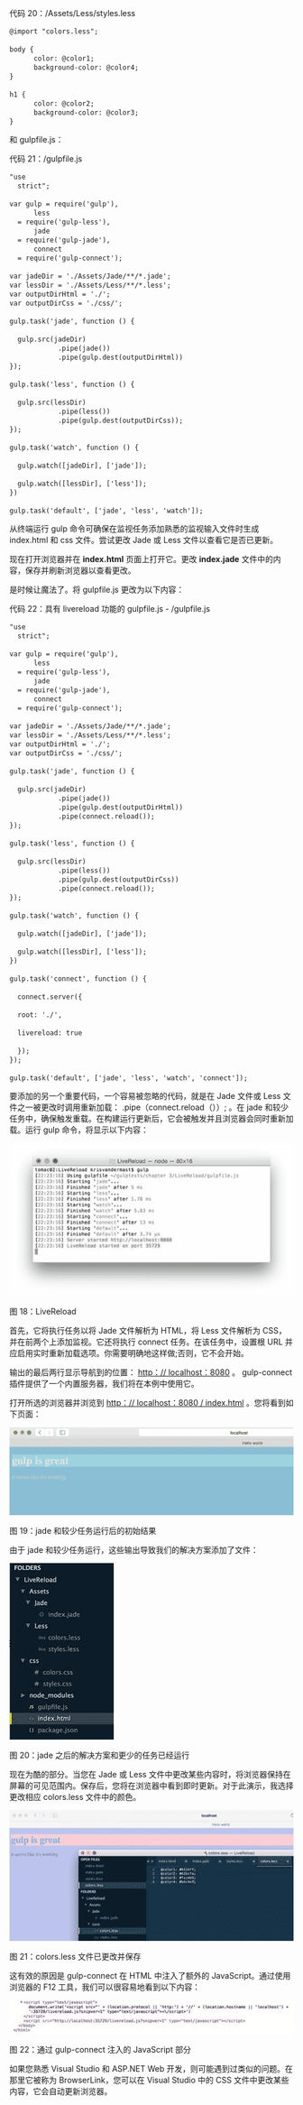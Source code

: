   

代码 20：/Assets/Less/styles.less

```
@import "colors.less";

body {
      color: @color1;
      background-color: @color4;
}

h1 {
      color: @color2;
      background-color: @color3;
}

```

和 gulpfile.js：

代码 21：/gulpfile.js

```
"use
  strict";

var gulp = require('gulp'),
      less
  = require('gulp-less'),
      jade
  = require('gulp-jade'),
      connect
  = require('gulp-connect');

var jadeDir = './Assets/Jade/**/*.jade';
var lessDir = './Assets/Less/**/*.less';
var outputDirHtml = './';
var outputDirCss = './css/';

gulp.task('jade', function () {

  gulp.src(jadeDir)
            .pipe(jade())
            .pipe(gulp.dest(outputDirHtml))
});

gulp.task('less', function () {

  gulp.src(lessDir)
            .pipe(less())
            .pipe(gulp.dest(outputDirCss));
});

gulp.task('watch', function () {

  gulp.watch([jadeDir], ['jade']);

  gulp.watch([lessDir], ['less']);
})

gulp.task('default', ['jade', 'less', 'watch']);

```

从终端运行 gulp 命令可确保在监视任务添加熟悉的监视输入文件时生成 index.html 和 css 文件。尝试更改 Jade 或 Less 文件以查看它是否已更新。

现在打开浏览器并在 **index.html** 页面上打开它。更改 **index.jade** 文件中的内容，保存并刷新浏览器以查看更改。

是时候让魔法了。将 gulpfile.js 更改为以下内容：

代码 22：具有 livereload 功能的 gulpfile.js - /gulpfile.js

```
"use
  strict";

var gulp = require('gulp'),
      less
  = require('gulp-less'),
      jade
  = require('gulp-jade'),
      connect
  = require('gulp-connect');

var jadeDir = './Assets/Jade/**/*.jade';
var lessDir = './Assets/Less/**/*.less';
var outputDirHtml = './';
var outputDirCss = './css/';

gulp.task('jade', function () {

  gulp.src(jadeDir)
            .pipe(jade())
            .pipe(gulp.dest(outputDirHtml))
            .pipe(connect.reload());
});

gulp.task('less', function () {

  gulp.src(lessDir)
            .pipe(less())
            .pipe(gulp.dest(outputDirCss))
            .pipe(connect.reload());
});

gulp.task('watch', function () {

  gulp.watch([jadeDir], ['jade']);

  gulp.watch([lessDir], ['less']);
})

gulp.task('connect', function () {

  connect.server({

  root: './',

  livereload: true

  });
});

gulp.task('default', ['jade', 'less', 'watch', 'connect']);

```

要添加的另一个重要代码，一个容易被忽略的代码，就是在 Jade 文件或 Less 文件之一被更改时调用重新加载： .pipe（connect.reload（））; 。在 jade 和较少任务中，确保触发重载。在构建运行更新后，它会被触发并且浏览器会同时重新加载。运行 gulp 命令，将显示以下内容：

![](img/00022.jpeg)

图 18：LiveReload

首先，它将执行任务以将 Jade 文件解析为 HTML，将 Less 文件解析为 CSS，并在前两个上添加监视。它还将执行 connect 任务。在该任务中，设置根 URL 并应启用实时重新加载选项。你需要明确地这样做;否则，它不会开始。

输出的最后两行显示导航到的位置： [http：// localhost：8080](http://localhost:8080) 。 gulp-connect 插件提供了一个内置服务器，我们将在本例中使用它。

打开所选的浏览器并浏览到 [http：// localhost：8080 / index.html](http://localhost:8080/index.html) 。您将看到如下页面：

![](img/00023.jpeg)

图 19：jade 和较少任务运行后的初始结果

由于 jade 和较少任务运行，这些输出导致我们的解决方案添加了文件：

![](img/00024.jpeg)

图 20：jade 之后的解决方案和更少的任务已经运行

现在为酷的部分。当您在 Jade 或 Less 文件中更改某些内容时，将浏览器保持在屏幕的可见范围内。保存后，您将在浏览器中看到即时更新。对于此演示，我选择更改相应 colors.less 文件中的颜色。

![](img/00025.jpeg)

图 21：colors.less 文件已更改并保存

这有效的原因是 gulp-connect 在 HTML 中注入了额外的 JavaScript。通过使用浏览器的 F12 工具，我们可以很容易地看到以下内容：

![](img/00026.jpeg)

图 22：通过 gulp-connect 注入的 JavaScript 部分

如果您熟悉 Visual Studio 和 ASP.NET Web 开发，则可能遇到过类似的问题。在那里它被称为 BrowserLink，您可以在 Visual Studio 中的 CSS 文件中更改某些内容，它会自动更新浏览器。